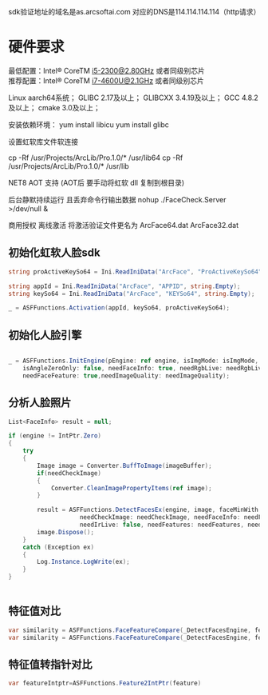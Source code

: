 ﻿sdk验证地址的域名是as.arcsoftai.com 对应的DNS是114.114.114.114（http请求）

# 硬件要求
最低配置：Intel® CoreTM i5-2300@2.80GHz 或者同级别芯片<br/>
推荐配置：Intel® CoreTM i7-4600U@2.1GHz 或者同级别芯片<br/>

Linux aarch64系统；
GLIBC 2.17及以上；
GLIBCXX 3.4.19及以上；
GCC 4.8.2及以上；
cmake 3.0及以上；

安装依赖环境：
yum install libicu
yum install glibc 

设置虹软库文件软连接

cp -Rf /usr/Projects/ArcLib/Pro.1.0/* /usr/lib64
cp -Rf /usr/Projects/ArcLib/Pro.1.0/* /usr/lib

NET8 AOT 支持 (AOT后 要手动将虹软 dll 复制到根目录)

后台静默持续运行 且丢弃命令行输出数据
 nohup ./FaceCheck.Server >/dev/null &

商用授权 离线激活 将激活验证文件更名为 ArcFace64.dat ArcFace32.dat 

## 初始化虹软人脸sdk
````csharp
string proActiveKeySo64 = Ini.ReadIniData("ArcFace", "ProActiveKeySo64", string.Empty);

string appId = Ini.ReadIniData("ArcFace", "APPID", string.Empty);
string keySo64 = Ini.ReadIniData("ArcFace", "KEYSo64", string.Empty);

_ = ASFFunctions.Activation(appId, keySo64, proActiveKeySo64);
````
## 初始化人脸引擎
````csharp

_ = ASFFunctions.InitEngine(pEngine: ref engine, isImgMode: isImgMode, faceMaxNum: maxFaceNum,
    isAngleZeroOnly: false, needFaceInfo: true, needRgbLive: needRgbLive, needIrLive: false,
    needFaceFeature: true,needImageQuality: needImageQuality);
````
## 分析人脸照片
````csharp
List<FaceInfo> result = null;

if (engine != IntPtr.Zero)
{
    try
    {
        Image image = Converter.BuffToImage(imageBuffer);
        if(needCheckImage)
        {
            Converter.CleanImagePropertyItems(ref image);
        }

        result = ASFFunctions.DetectFacesEx(engine, image, faceMinWith: minWidth,
                    needCheckImage: needCheckImage, needFaceInfo: needFaceInfo, needRgbLive: needRgbLive,
                    needIrLive: false, needFeatures: needFeatures, needImageQuality: needImageQuality);
        image.Dispose();
    }
    catch (Exception ex)
    {
        Log.Instance.LogWrite(ex);
    }
}
            
````
## 特征值对比
````csharp
var similarity = ASFFunctions.FaceFeatureCompare(_DetectFacesEngine, feature1, feature2, ASFFunctions.IsPro && isIdcardCompare);
var similarity = ASFFunctions.FaceFeatureCompare(_DetectFacesEngine, featureIntptr1, featureIntptr2, ASFFunctions.IsPro && isIdcardCompare);
````
## 特征值转指针对比
````csharp 
var featureIntptr=ASFFunctions.Feature2IntPtr(feature)
````